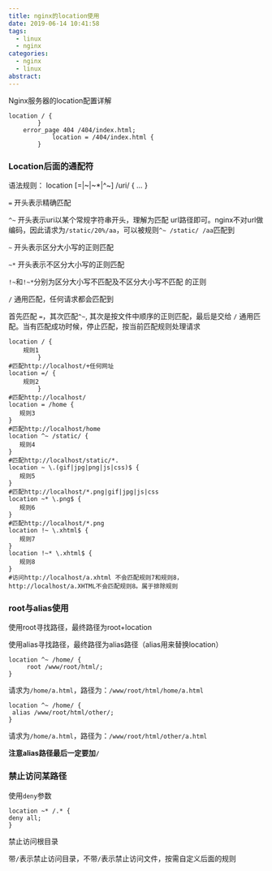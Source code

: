 ```yaml
---
title: nginx的location使用
date: 2019-06-14 10:41:58
tags:
  - linux
  - nginx
categories:
  - nginx
  - linux
abstract:
---
```


Nginx服务器的location配置详解

```nginx
location / {
        }
	error_page 404 /404/index.html;
            location = /404/index.html {
        }
```

<!--more-->

### Location后面的通配符

语法规则： location [=|~|~*|^~] /uri/ { … }

`=` 开头表示精确匹配

`^~` 开头表示uri以某个常规字符串开头，理解为匹配 url路径即可。nginx不对url做编码，因此请求为`/static/20%/aa`，可以被规则`^~ /static/ /aa`匹配到

`~` 开头表示区分大小写的正则匹配

`~*`  开头表示不区分大小写的正则匹配

`!~`和`!~*`分别为区分大小写不匹配及不区分大小写不匹配 的正则

`/` 通用匹配，任何请求都会匹配到

首先匹配 `=`，其次匹配`^~`, 其次是按文件中顺序的正则匹配，最后是交给 `/` 通用匹配。当有匹配成功时候，停止匹配，按当前匹配规则处理请求

```nginx
location / {
    规则1
        }
#匹配http://localhost/+任何网址
location =/ {
    规则2
        }
#匹配http://localhost/
location = /home {  
   规则3
} 
#匹配http://localhost/home
location ^~ /static/ {  
   规则4
}  
#匹配http://localhost/static/*.
location ~ \.(gif|jpg|png|js|css)$ {  
   规则5
} 
#匹配http://localhost/*.png|gif|jpg|js|css
location ~* \.png$ {  
   规则6 
}
#匹配http://localhost/*.png
location !~ \.xhtml$ {  
   规则7 
}  
location !~* \.xhtml$ {  
   规则8 
}
#访问http://localhost/a.xhtml 不会匹配规则7和规则8，http://localhost/a.XHTML不会匹配规则8。属于排除规则
```

### root与alias使用

使用root寻找路径，最终路径为root+location

使用alias寻找路径，最终路径为alias路径（alias用来替换location）

```nginx
location ^~ /home/ {
     root /www/root/html/;
}
```

请求为`/home/a.html`，路径为：`/www/root/html/home/a.html`

```nginx
location ^~ /home/ {
 alias /www/root/html/other/;
}
```

请求为`/home/a.html`，路径为：`/www/root/html/other/a.html`

**注意alias路径最后一定要加`/`**

### 禁止访问某路径

使用`deny`参数

```nginx
location ~* /.* {
deny all;
}
```

禁止访问根目录

带`/`表示禁止访问目录，不带`/`表示禁止访问文件，按需自定义后面的规则